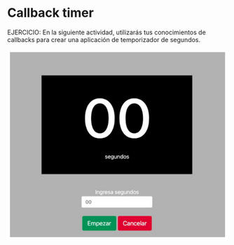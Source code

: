 # Callback timer

EJERCICIO:
En la siguiente actividad, utilizarás tus conocimientos de callbacks para crear una aplicación de temporizador de segundos.

![timer](./assets/img/timer.png)